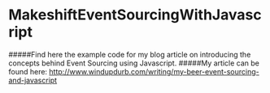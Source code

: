 # MakeshiftEventSourcingWithJavascript
#####Find here the example code for my blog article on introducing the concepts behind Event Sourcing using Javascript.
#####My article can be found here: http://www.windupdurb.com/writing/my-beer-event-sourcing-and-javascript
